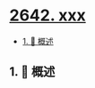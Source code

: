 # [2642. xxx](https://github.com/Tdahuyou/TNotes.leetcode/tree/main/notes/2642.%20xxx)

<!-- region:toc -->

- [1. 📝 概述](#1--概述)

<!-- endregion:toc -->

## 1. 📝 概述
